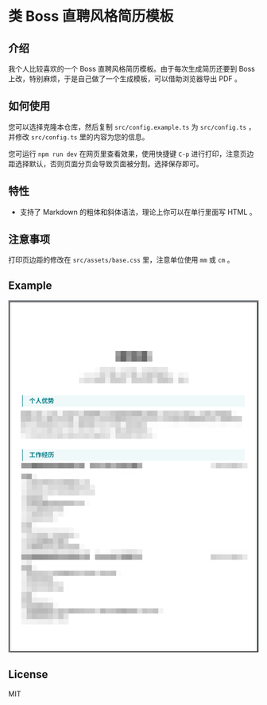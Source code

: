 # 类 Boss 直聘风格简历模板

## 介绍

我个人比较喜欢的一个 Boss 直聘风格简历模板。由于每次生成简历还要到 Boss 上改，特别麻烦，于是自己做了一个生成模板，可以借助浏览器导出 PDF 。

## 如何使用

您可以选择克隆本仓库，然后复制 `src/config.example.ts` 为 `src/config.ts` ，并修改 `src/config.ts` 里的内容为您的信息。

您可运行 `npm run dev` 在网页里查看效果，使用快捷键 `C-p` 进行打印，注意页边距选择默认，否则页面分页会导致页面被分割。选择保存即可。

## 特性

- 支持了 Markdown 的粗体和斜体语法，理论上你可以在单行里面写 HTML 。

## 注意事项

打印页边距的修改在 `src/assets/base.css` 里，注意单位使用 `mm` 或 `cm` 。

## Example

![](./img/layout.png)

## License

MIT
